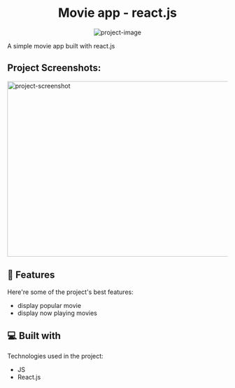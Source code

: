 <h1 align="center" id="title">Movie app - react.js</h1>

<p align="center"><img src="https://socialify.git.ci/alaa745/movies-react.js/image?language=1&amp;owner=1&amp;name=1&amp;stargazers=1&amp;theme=Light" alt="project-image"></p>

<p id="description">A simple movie app built with react.js</p>

<h2>Project Screenshots:</h2>

<img src="https://res.cloudinary.com/dnjyjohze/image/upload/v1737416307/Screenshot_2025-01-21_at_1.25.03_AM_sgjfo8.png" alt="project-screenshot" width="800" height="400/">


  
  
<h2>🧐 Features</h2>

Here're some of the project's best features:

*   display popular movie
*   display now playing movies

  
  
<h2>💻 Built with</h2>

Technologies used in the project:

*   JS
*   React.js

